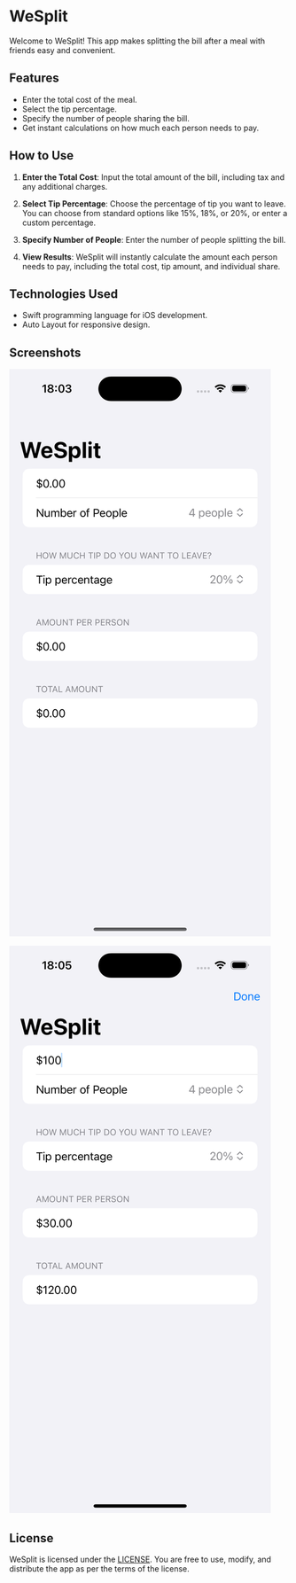 # WeSplit

Welcome to WeSplit! This app makes splitting the bill after a meal with friends easy and convenient.

## Features

- Enter the total cost of the meal.
- Select the tip percentage.
- Specify the number of people sharing the bill.
- Get instant calculations on how much each person needs to pay.

## How to Use

1. **Enter the Total Cost**: Input the total amount of the bill, including tax and any additional charges.

2. **Select Tip Percentage**: Choose the percentage of tip you want to leave. You can choose from standard options like 15%, 18%, or 20%, or enter a custom percentage.

3. **Specify Number of People**: Enter the number of people splitting the bill.

4. **View Results**: WeSplit will instantly calculate the amount each person needs to pay, including the total cost, tip amount, and individual share.

## Technologies Used

- Swift programming language for iOS development.
- Auto Layout for responsive design.

## Screenshots

![WeSplit](./screenshots/mobile-wesplit.png)

![WeSplit Calculate](./screenshots/mobile-wesplit-calculate.png)

## License

WeSplit is licensed under the [LICENSE](LICENSE). You are free to use, modify, and distribute the app as per the terms of the license.
